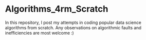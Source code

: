 # Algorithms_4rm_Scratch
In this repository, I post my attempts in coding popular data science algorithms from scratch. Any observations on algorithmic faults and inefficiencies are most welcome :)
